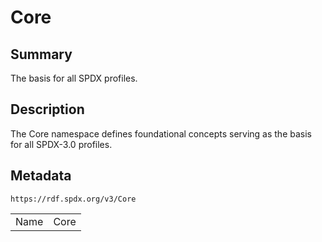 <!-- Automatically generated by spec-parser v2.0.0 on 2024-01-12T14:00:21.817658+00:00 -->
<!-- SPDX-License-Identifier: Community-Spec-1.0 -->

# Core

## Summary

The basis for all SPDX profiles.


## Description

The Core namespace defines foundational concepts serving as the basis for all SPDX-3.0 profiles.


## Metadata

`https://rdf.spdx.org/v3/Core`


| | |
|---|---|
| Name | Core |



